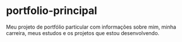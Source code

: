# portfolio-principal
Meu projeto de portfólio particular com informações sobre mim, minha carreira, meus estudos e os projetos que estou desenvolvendo.
